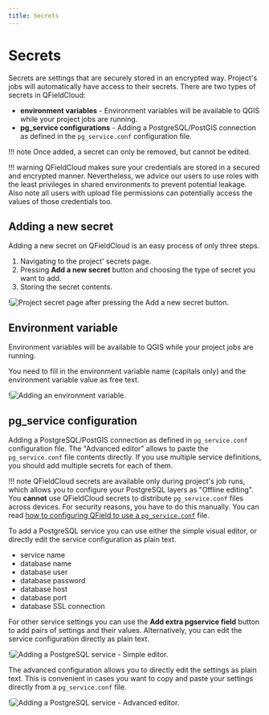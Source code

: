 ```yaml
---
title: Secrets
---
```


# Secrets

Secrets are settings that are securely stored in an encrypted way. Project's jobs will automatically have access to their secrets. There are two types of secrets in QFieldCloud:

- **environment variables** - Environment variables will be available to QGIS while your project jobs are running.
- **pg_service configurations** - Adding a PostgreSQL/PostGIS connection as defined in the `pg_service.conf` configuration file.

!!! note
    Once added, a secret can only be removed, but cannot be edited.

!!! warning
    QFieldCloud makes sure your credentials are stored in a secured and encrypted manner. Nevertheless, we advice our users to use roles with the least privileges in shared environments to prevent potential leakage.
    Also note all users with upload file permissions can potentially access the values of those credentials too.


## Adding a new secret

Adding a new secret on QFieldCloud is an easy process of only three steps.

1. Navigating to the project' secrets page.
2. Pressing **Add a new secret** button and choosing the type of secret you want to add.
3. Storing the secret contents.

!![Project secret page after pressing the **Add a new secret** button.](../../assets/images/secrets.png)


## Environment variable

Environment variables will be available to QGIS while your project jobs are running.

You need to fill in the environment variable name (capitals only) and the environment variable value as free text.

!![Adding an environment variable.](../../assets/images/secrets-envvar.png)


## pg_service configuration

Adding a PostgreSQL/PostGIS connection as defined in `pg_service.conf` configuration file. The "Advanced editor" allows to paste the `pg_service.conf` file contents directly. If you use multiple service definitions, you should add multiple secrets for each of them.

!!! note
    QFieldCloud secrets are available only during project's job runs, which allows you to configure your PostgreSQL layers as "Offline editing". You **cannot** use QFieldCloud secrets to distribute `pg_service.conf` files across devices. For security reasons, you have to do this manually. You can read [how to configuring QField to use a `pg_service.conf`](../../how-to/pg-service.md) file.

To add a PostgreSQL service you can use either the simple visual editor, or directly edit the service configuration as plain text.

- service name
- database name
- database user
- database password
- database host
- database port
- database SSL connection

For other service settings you can use the **Add extra pgservice field** button to add pairs of settings and their values. Alternatively, you can edit the service configuration directly as plain text.

!![Adding a PostgreSQL service - Simple editor.](../../assets/images/secrets-pgservice-simple.png)

The advanced configuration allows you to directly edit the settings as plain text. This is convenient in cases you want to copy and paste your settings directly from a `pg_service.conf` file.

!![Adding a PostgreSQL service - Advanced editor.](../../assets/images/secrets-pgservice-advanced.png)
